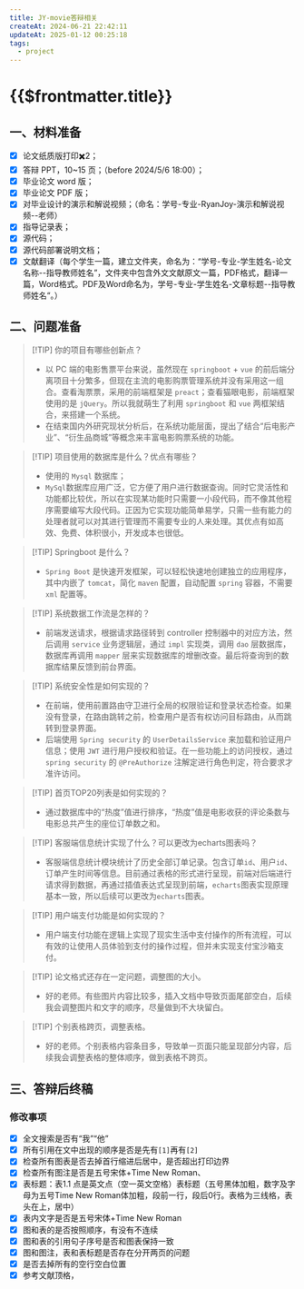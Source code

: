 ```yaml
---
title: JY-movie答辩相关
createAt: 2024-06-21 22:42:11
updateAt: 2025-01-12 00:25:18
tags:
  - project
---
```

# {{$frontmatter.title}}

## 一、材料准备
- [x] 论文纸质版打印✖️2；
- [x] 答辩 PPT，10~15 页；（before 2024/5/6 18:00）；
- [x] 毕业论文 word 版；
- [x] 毕业论文 PDF 版；
- [x] 对毕业设计的演示和解说视频；（命名：学号-专业-RyanJoy-演示和解说视频--老师）
- [x] 指导记录表；
- [x] 源代码；
- [x] 源代码部署说明文档；
- [x] 文献翻译（每个学生一篇，建立文件夹，命名为：“学号-专业-学生姓名-论文名称--指导教师姓名”，文件夹中包含外文文献原文一篇，PDF格式，翻译一篇，Word格式。PDF及Word命名为，学号-专业-学生姓名-文章标题--指导教师姓名“。）

## 二、问题准备
> [!TIP] 你的项目有哪些创新点？
> - 以 PC 端的电影售票平台来说，虽然现在 `springboot` + `vue` 的前后端分离项目十分繁多，但现在主流的电影购票管理系统并没有采用这一组合。查看淘票票，采用的前端框架是 `preact`；查看猫眼电影，前端框架使用的是 `jQuery`。所以我就萌生了利用 `springboot` 和 `vue` 两框架结合，来搭建一个系统。
> - 在结束国内外研究现状分析后，在系统功能层面，提出了结合“后电影产业”、“衍生品商城”等概念来丰富电影购票系统的功能。

> [!TIP] 项目使用的数据库是什么？优点有哪些？
> - 使用的 `Mysql` 数据库；
> - `MySql`数据库应用广泛，它方便了用户进行数据查询。同时它灵活性和功能都比较优，所以在实现某功能时只需要一小段代码，而不像其他程序需要编写大段代码。正因为它实现功能简单易学，只需一些有能力的处理者就可以对其进行管理而不需要专业的人来处理。其优点有如高效、免费、体积很小，开发成本也很低。

> [!TIP] Springboot 是什么？
> - `Spring Boot` 是快速开发框架，可以轻松快速地创建独立的应用程序，其中内嵌了 `tomcat`，简化 `maven` 配置，自动配置 `spring` 容器，不需要 `xml` 配置等。

> [!TIP] 系统数据工作流是怎样的？
> - 前端发送请求，根据请求路径转到 controller 控制器中的对应方法，然后调用 `service` 业务逻辑层，通过 `impl` 实现类，调用 `dao` 层数据库，数据库再调用 `mapper` 层来实现数据库的增删改查。最后将查询到的数据库结果反馈到前台界面。

> [!TIP] 系统安全性是如何实现的？
> - 在前端，使用前置路由守卫进行全局的权限验证和登录状态检查。如果没有登录，在路由跳转之前，检查用户是否有权访问目标路由，从而跳转到登录界面。
> - 后端使用 `Spring security` 的 `UserDetailsService` 来加载和验证用户信息；使用 `JWT` 进行用户授权和验证。在一些功能上的访问授权，通过 `spring security` 的 `@PreAuthorize` 注解定进行角色判定，符合要求才准许访问。

> [!TIP] 首页TOP20列表是如何实现的？
> - 通过数据库中的“热度”值进行排序，“热度”值是电影收获的评论条数与电影总共产生的座位订单数之和。

> [!TIP] 客服端信息统计实现了什么？可以更改为echarts图表吗？
> - 客服端信息统计模块统计了历史全部订单记录。包含订单`id`、用户`id`、订单产生时间等信息。目前通过表格的形式进行呈现，前端对后端进行请求得到数据，再通过插值表达式呈现到前端，`echarts`图表实现原理基本一致，所以后续可以更改为`echarts`图表。

> [!TIP] 用户端支付功能是如何实现的？
> - 用户端支付功能在逻辑上实现了现实生活中支付操作的所有流程，可以有效的让使用人员体验到支付的操作过程，但并未实现支付宝沙箱支付。

> [!TIP] 论文格式还存在一定问题，调整图的大小。
> - 好的老师。有些图片内容比较多，插入文档中导致页面尾部空白，后续我会调整图片和文字的顺序，尽量做到不大块留白。

> [!TIP] 个别表格跨页，调整表格。
> - 好的老师。个别表格内容条目多，导致单一页面只能呈现部分内容，后续我会调整表格的整体顺序，做到表格不跨页。
## 三、答辩后终稿
### 修改事项
- [x] 全文搜索是否有“我”“他”
- [x] 所有引用在文中出现的顺序是否是先有`[1]`再有`[2]`
- [x] 检查所有图表是否去掉首行缩进后居中，是否超出打印边界
- [x] 检查所有图注是否是五号宋体+Time New Roman、
- [x] 表标题：表1.1 点是英文点（空一英文空格）表标题（五号黑体加粗，数字及字母为五号Time New Roman体加粗，段前一行，段后0行。表格为三线格，表头在上，居中）
- [x] 表内文字是否是五号宋体+Time New Roman
- [x] 图和表的是否按照顺序，有没有不连续
- [x] 图和表的引用句子序号是否和图表保持一致
- [x] 图和图注，表和表标题是否存在分开两页的问题
- [x] 是否去掉所有的空行空白位置
- [x] 参考文献顶格，